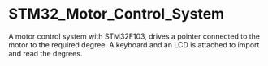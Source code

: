 # STM32_Motor_Control_System
A motor control system with STM32F103, drives a pointer connected to the motor to the required degree. A keyboard and an LCD is attached to import and read the degrees.
